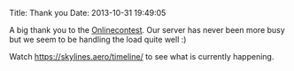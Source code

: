 Title: Thank you
Date: 2013-10-31 19:49:05


A big thank you to the [Onlinecontest](http://www.onlinecontest.org/). Our
server has never been more busy but we seem to be handling the load quite well
:)

Watch <https://skylines.aero/timeline/> to see what is currently
happening.
